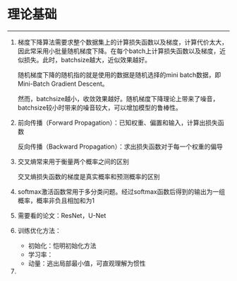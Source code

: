 # 理论基础

------

1. 梯度下降算法需要求整个数据集上的计算损失函数以及梯度，计算代价太大，因此常采用小批量随机梯度下降。在每个batch上计算损失函数以及梯度，近似损失。此时，batchsize越大，近似效果越好。

   随机梯度下降的随机指的就是使用的数据是随机选择的mini batch数据，即Mini-Batch Gradient Descent。

   然而，batchsize越小，收敛效果越好。随机梯度下降理论上带来了噪音，batchsize较小时带来的噪音较大，可以增加模型的鲁棒性。

2. 前向传播（Forward Propagation）：已知权重、偏置和输入，计算出损失函数

   反向传播（Backward Propagation）：求出损失函数对于每一个权重的偏导

3. 交叉熵常来用于衡量两个概率之间的区别

   交叉熵损失函数的梯度是真实概率和预测概率的区别

4. softmax激活函数常用于多分类问题。经过softmax函数后得到的输出为一组概率，概率非负且相加和为1

5. 需要看的论文：ResNet，U-Net

6. 训练优化方法：

   - 初始化：恺明初始化方法
   - 学习率：
   - 动量：逃出局部最小值，可直观理解为惯性

7. 
